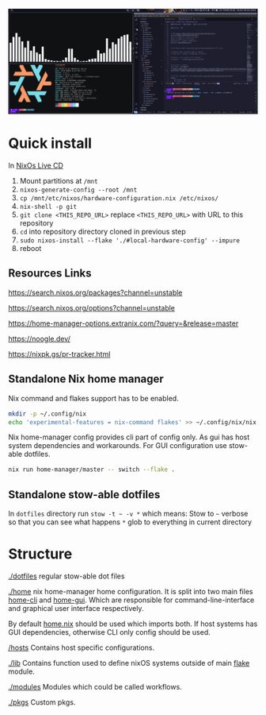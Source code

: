 ![workstation screenshot](./.assets/desktop.png)

# Quick install

In [NixOs Live CD](https://nixos.org/download/)

1. Mount partitions at `/mnt`
1. `nixos-generate-config --root /mnt`
1. `cp /mnt/etc/nixos/hardware-configuration.nix /etc/nixos/`
1. `nix-shell -p git`
1. `git clone <THIS_REPO_URL>` replace `<THIS_REPO_URL>` with URL to this repository
1. `cd` into repository directory cloned in previous step
1. `sudo nixos-install --flake './#local-hardware-config' --impure`
1. reboot

## Resources Links

<https://search.nixos.org/packages?channel=unstable>

<https://search.nixos.org/options?channel=unstable>

<https://home-manager-options.extranix.com/?query=&release=master>

<https://noogle.dev/>

<https://nixpk.gs/pr-tracker.html>

## Standalone Nix home manager

Nix command and flakes support has to be enabled.

```sh
mkdir -p ~/.config/nix
echo 'experimental-features = nix-command flakes' >> ~/.config/nix/nix.conf
```

Nix home-manager config provides cli part of config only. As gui has host system dependencies and workarounds. For GUI configuration use stow-able dotfiles.

```sh
nix run home-manager/master -- switch --flake .
```

## Standalone stow-able dotfiles

In `dotfiles` directory run `stow -t ~ -v *` which means: Stow to `~` verbose so that you can see what happens `*` glob to everything in current directory

# Structure

[./dotfiles](./dotfiles) regular stow-able dot files

[./home](./home) nix home-manager home configuration.
It is split into two main files [home-cli](./home/home-cli.nix) and [home-gui](./home/home-gui.nix).
Which are responsible for command-line-interface and graphical user interface respectively.

By default [home.nix](./home/home.nix) should be used which imports both. If host systems has GUI dependencies, otherwise CLI only config should be used.

[/hosts](./hosts) Contains host specific configurations.

[./lib](./lib) Contains function used to define nixOS systems outside of main [flake](./flake.nix) module.

[./modules](./modules) Modules which could be called workflows.

[./pkgs](./pkgs) Custom pkgs.
